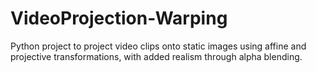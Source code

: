 # VideoProjection-Warping
Python project to project video clips onto static images using affine and projective transformations, with added realism through alpha blending.
